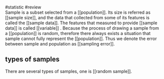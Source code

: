 #statistic #review  
Sample is a subset selected from a [[population]]. Its size is referred as [[sample size]], and the data that collected from some of its features is called the [[sample data]]. The features that measured to provide [[sample data]] is called [[variable]] . Because the process of drawing a sample from a [[population]] is random, therefore there always exists a situation that sample cannot fully represent the [[population]]. Thus we denote the error between sample and population as [[sampling error]].

## types of samples

There are several types of samples, one is [[random sample]].
